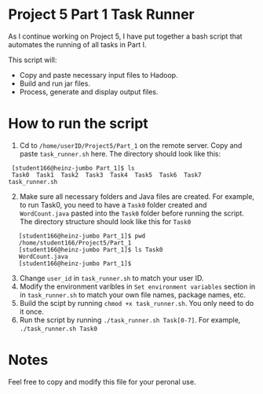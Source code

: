 
# Project 5 Part 1 Task Runner 

As I continue working on Project 5, I have put together a bash script that automates the running of all tasks in Part I.

This script will:
- Copy and paste necessary input files to Hadoop.
- Build and run jar files.
- Process, generate and display output files.

 # How to run the script
 1. Cd to `/home/userID/Project5/Part_1` on the remote server. Copy and paste `task_runner.sh` here. The directory should look like this:
 ```
  [student166@heinz-jumbo Part_1]$ ls
  Task0  Task1  Task2  Task3  Task4  Task5  Task6  Task7  task_runner.sh
 ```
 2. Make sure all necessary folders and Java files are created. For example, to run Task0, you need to have a `Task0` folder created and `WordCount.java` pasted into the `Task0` folder before running the script. The directory structure should look like this for `Task0` 
 ```
    [student166@heinz-jumbo Part_1]$ pwd
    /home/student166/Project5/Part_1
    [student166@heinz-jumbo Part_1]$ ls Task0
    WordCount.java
    [student166@heinz-jumbo Part_1]$
 ```
 3. Change `user_id` in `task_runner.sh` to match your user ID.
 4. Modify the environment varibles in `Set environment variables` section in in `task_runner.sh` to match your own file names, package names, etc.
 5. Build the scipt by running `chmod +x task_runner.sh`. You only need to do it once.
 6. Run the script by running `./task_runner.sh Task[0-7]`. For example, `./task_runner.sh Task0`

 # Notes
 Feel free to copy and modify this file for your peronal use.
 